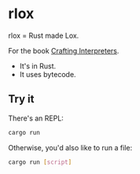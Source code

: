 # rlox

rlox = Rust made Lox. 

For the book [Crafting Interpreters](http://www.craftinginterpreters.com/). 

* It's in Rust.
* It uses bytecode.

## Try it

There's an REPL:

```bash
cargo run
```

Otherwise, you'd also like to run a file:

```bash
cargo run [script]
```